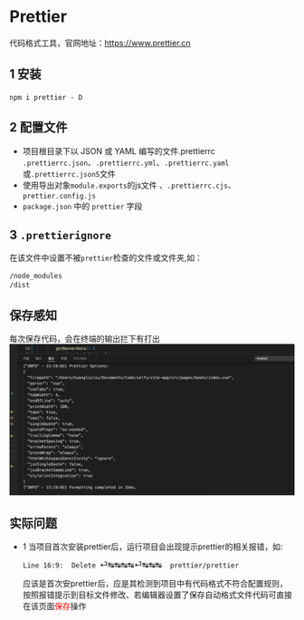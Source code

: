 # Prettier

代码格式工具，官网地址：https://www.prettier.cn

## 1 安装

`npm i prettier - D`

## 2 配置文件
- 项目根目录下以 JSON 或 YAML 编写的文件.prettierrc
  `.prettierrc.json`、`.prettierrc.yml`、`.prettierrc.yaml`或`.prettierrc.json5`文件
-  使用导出对象`module.exports`的js文件
  、`.prettierrc.cjs`、`prettier.config.js`
- `package.json` 中的 `prettier` 字段
  
## 3 `.prettierignore`
  在该文件中设置不被`prettier`检查的文件或文件夹,如：
  ```
  /node_modules
  /dist
  ```
## 保存感知
每次保存代码，会在终端的输出拦下有打出
![alt text](../assets/prettier1.png)

## 实际问题

- 1 当项目首次安装prettier后，运行项目会出现提示prettier的相关报错，如:

  `Line 16:9:  Delete `⏎↹↹↹↹⏎↹↹↹`  prettier/prettier`

  应该是首次安prettier后，应是其检测到项目中有代码格式不符合配置规则，按照报错提示到目标文件修改、若编辑器设置了保存自动格式文件代码可直接在该页面<font color='red'>保存</font>操作
  